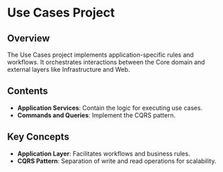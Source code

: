 ﻿# Use Cases Project

## Overview
The Use Cases project implements application-specific rules and workflows. It orchestrates interactions between the Core domain and external layers like Infrastructure and Web.

## Contents
- **Application Services**: Contain the logic for executing use cases.
- **Commands and Queries**: Implement the CQRS pattern.

## Key Concepts
- **Application Layer**: Facilitates workflows and business rules.
- **CQRS Pattern**: Separation of write and read operations for scalability.
